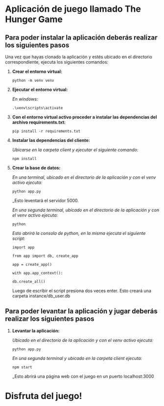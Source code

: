# Aplicación de juego llamado The Hunger Game

## Para poder instalar la aplicación deberás realizar los siguientes pasos

Una vez que hayas clonado la aplicación y estés ubicado en el directorio correspondiente, ejecuta los siguientes comandos:

1. **Crear el entorno virtual:**

    `python -m venv venv`

3. **Ejecutar el entorno virtual:**

    _En windows:_

    `.\venv\scripts\activate`

2. **Con el entorno virtual activo proceder a instalar las dependencias del archivo requirements.txt:**

    `pip install -r requirements.txt`

3. **Instalar las dependencias del cliente:**

    _Ubicarse en la carpeta client y ejecutar el siguiente comando:_

    `npm install`

4. **Crear la base de datos:**

    _En una terminal, ubicado en el directorio de la aplicación y con el venv activo ejecuta:_

    `python app.py`

    _Esto leventará el servidor 5000.

    _En una segunda terminal, ubicado en el directorio de la aplicación y con el venv activo ejecuta:_

    `python`

    _Esto abrirá la consola de python, en la misma ejecuta el siguiente script:_

    `import app`
    
    `from app import db, create_app`
    
    `app = create_app()`
    
    `with app.app_context():`
    
    `db.create_all()`

    Luego de escribir el script presiona dos veces enter. Esto creará una carpeta instance/db_user.db


## Para poder levantar la aplicación y jugar deberás realizar los siguientes pasos

1. **Levantar la aplicación:**

    _Ubicado en el directorio de la aplicación y con el venv activo ejecuta:_

    `python app.py`

    _En una segunda terminal y ubicado en la carpeta client ejecuta:_

    `npm start`

    _Esto abrirá una página web con el juego en un puerto localhost:3000 


# Disfruta del juego!